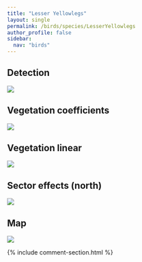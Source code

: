 ```yaml
---
title: "Lesser Yellowlegs"
layout: single
permalink: /birds/species/LesserYellowlegs
author_profile: false
sidebar:
  nav: "birds"
---
```


<h2>Detection</h2>

<img src="https://beallen.github.io/DevelopmentWebsite/assets/images/birds/LesserYellowlegs/det.jpg">

<h2>Vegetation coefficients</h2>

<img src="https://beallen.github.io/DevelopmentWebsite/assets/images/birds/LesserYellowlegs/veghf.jpg">

<h2>Vegetation linear</h2>

<img src="https://beallen.github.io/DevelopmentWebsite/assets/images/birds/LesserYellowlegs/lin-north.jpg">

<h2>Sector effects (north)</h2>

<img src="https://beallen.github.io/DevelopmentWebsite/assets/images/birds/LesserYellowlegs/sector-north.jpg">

<h2>Map</h2>

<img src="https://beallen.github.io/DevelopmentWebsite/assets/images/birds/LesserYellowlegs/map.jpg">

{% include comment-section.html %}
